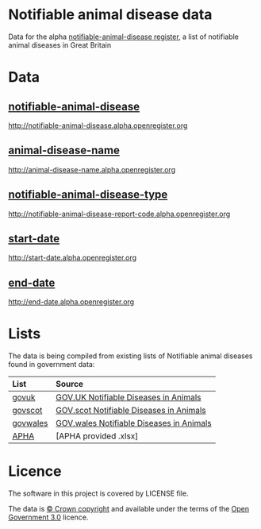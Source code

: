# Notifiable animal disease data

Data for the alpha [notifiable-animal-disease register](http://notifiable-animal-disease.alpha.openregister.org),
a list of notifiable animal diseases in Great Britain


# Data

## [notifiable-animal-disease](data/notifiable-animal-disease/notifiable-animal-disease.tsv)

http://notifiable-animal-disease.alpha.openregister.org

## [animal-disease-name](data/animal-disease-name/animal-disease-name.tsv)

http://animal-disease-name.alpha.openregister.org

## [notifiable-animal-disease-type](data/notifiable-animal-disease-report-code/notifiable-animal-disease-report-code.tsv)

http://notifiable-animal-disease-report-code.alpha.openregister.org

## [start-date](data/start-date/start-date.tsv)

http://start-date.alpha.openregister.org

## [end-date](data/end-date/end-date.tsv)

http://end-date.alpha.openregister.org

# Lists

The data is being compiled from existing lists of Notifiable animal diseases found in government data:

| List | Source |
| :---         |    :--- |
|[govuk](lists/govuk) |[GOV.UK Notifiable Diseases in Animals](https://www.gov.uk/government/collections/notifiable-diseases-in-animals)|
|[govscot](lists/govscot) |[GOV.scot Notifiable Diseases in Animals](http://www.gov.scot/Topics/farmingrural/Agriculture/animal-welfare/Diseases/disease/notifiable)|
|[govwales](lists/govwales) |[GOV.wales Notifiable Diseases in Animals](http://gov.wales/topics/environmentcountryside/ahw/disease/?lang=en)|
|[APHA](lists/APHA) |[APHA provided .xlsx]

# Licence

The software in this project is covered by LICENSE file.

The data is [© Crown copyright](http://www.nationalarchives.gov.uk/information-management/re-using-public-sector-information/copyright-and-re-use/crown-copyright/)
and available under the terms of the [Open Government 3.0](https://www.nationalarchives.gov.uk/doc/open-government-licence/version/3/) licence.
